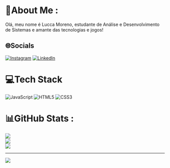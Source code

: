 # 💫About Me :
Olá, meu nome é Lucca Moreno, estudante de Análise e Desenvolvimento de Sistemas e amante das tecnologias e jogos!

## 🌐Socials
[![Instagram](https://img.shields.io/badge/Instagram-%23E4405F.svg?logo=Instagram&logoColor=white)](https://instagram.com/lucca_moreno) [![LinkedIn](https://img.shields.io/badge/LinkedIn-%230077B5.svg?logo=linkedin&logoColor=white)](https://linkedin.com/in/LuccaMoreno) 

# 💻Tech Stack
![JavaScript](https://img.shields.io/badge/javascript-%23323330.svg?style=for-the-badge&logo=javascript&logoColor=%23F7DF1E) ![HTML5](https://img.shields.io/badge/html5-%23E34F26.svg?style=for-the-badge&logo=html5&logoColor=white) ![CSS3](https://img.shields.io/badge/css3-%231572B6.svg?style=for-the-badge&logo=css3&logoColor=white)
# 📊GitHub Stats :
![](https://github-readme-stats.vercel.app/api?username=luccamoreno&theme=radical&hide_border=false&include_all_commits=false&count_private=false)<br/>
![](https://github-readme-streak-stats.herokuapp.com/?user=luccamoreno&theme=radical&hide_border=false)<br/>
![](https://github-readme-stats.vercel.app/api/top-langs/?username=luccamoreno&theme=radical&hide_border=false&include_all_commits=false&count_private=false&layout=compact)

---
[![](https://visitcount.itsvg.in/api?id=luccamoreno&icon=0&color=0)](https://visitcount.itsvg.in)

